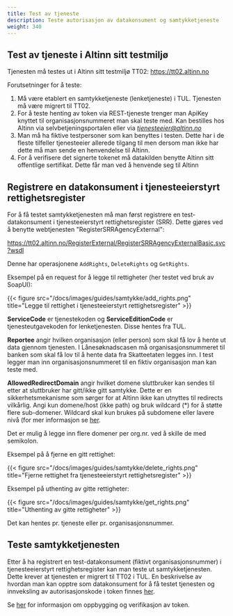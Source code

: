 ```yaml
---
title: Test av tjeneste
description: Teste autorisasjon av datakonsument og samtykketjeneste
weight: 340
---
```


## Test av tjeneste i Altinn sitt testmiljø
Tjenesten må testes ut i Altinn sitt testmiljø TT02: https://tt02.altinn.no

Forutsetninger for å teste:

1.  Må være etablert en samtykketjeneste (lenketjeneste) i TUL. Tjenesten må være migrert til TT02.
2.  For å teste henting av token via REST-tjeneste trenger man ApiKey knyttet til organisasjonsnummeret man skal teste med. Kan bestilles hos Altinn via selvbetjeningsportalen eller via [*tjenesteeier@altinn.no*](mailto:tjenesteeier@altinn.no)
3.  Man må ha fiktive testpersoner som kan benyttes i testen. Dette har
    i de fleste tilfeller tjenesteeier allerede tilgang til men dersom man ikke har
    dette må man sende en henvendelse til Altinn.    
4.  For å verifisere det signerte tokenet må datakilden benytte Altinn
    sitt offentlige sertifikat. Dette får man ved å henvende seg til
    Altinn


## Registrere en datakonsument i tjenesteeierstyrt rettighetsregister 
For å få testet samtykketjenesten må man først
registrere en test-datakonsument i tjenesteeierstyrt rettighetsregister
(SRR). Dette gjøres ved å benytte webtjenesten
"RegisterSRRAgencyExternal":

https://tt02.altinn.no/RegisterExternal/RegisterSRRAgencyExternalBasic.svc?wsdl

Denne har operasjonene `AddRights`, `DeleteRights` og `GetRights`.

Eksempel på en request for å legge til rettigheter (her testet ved bruk av SoapUI):  

{{< figure src="/docs/images/guides/samtykke/add_rights.png" title="Legge til rettighet i tjenesteeierstyrt rettighetsregister" >}}

**ServiceCode** er tjenestekoden og **ServiceEditionCode** er tjenesteutgavekoden for lenketjenesten. Disse hentes fra TUL.  

**Reportee** angir hvilken organisasjon (eller person) som skal få lov å hente ut data gjennom tjenesten. I Lånesøknadscasen må organisasjonsnummeret til banken som skal få lov til å hente data fra Skatteetaten legges inn. I test legger man inn organisasjonsnummeret til en fiktiv organisasjon man kan teste med.  

**AllowedRedirectDomain** angir hvilket domene sluttbruker kan sendes til etter at sluttbruker har gitt/ikke gitt samtykke. Dette er en sikkerhetsmekanisme som sørger for at Altinn ikke kan utnyttes til redirects vilkårlig. Angi kun domene/host (ikke path) og bruk wildcard (*) for å støtte flere sub-domener. Wildcard skal kun brukes på subdomene eller lavere nivå (for mer informasjon se [her](../../datakonsument/komme-i-gang/#før-man-kan-ta-i-bruk-tjenesten-må-følgende-være-på-plass).  

Det er mulig å legge inn flere domener per org.nr. ved å skille de med semikolon. 

Eksempel på å fjerne en gitt rettighet:

{{< figure src="/docs/images/guides/samtykke/delete_rights.png" title="Fjerne rettighet fra tjenesteeierstyrt rettighetsregister" >}}

Eksempel på uthenting av gitte rettigheter:

{{< figure src="/docs/images/guides/samtykke/get_rights.png" title="Uthenting av gitte rettigheter" >}}


Det kan hentes pr. tjeneste eller pr. organisasjonsnummer.


## Teste samtykketjenesten 
Etter å ha registrert en test-datakonsument (fiktivt
organisasjonsnummer) i tjenesteeierstyrt rettighetsregister kan man
teste ut samtykketjenesten. Dette krever at tjenesten er migrert til
TT02 i TUL. En beskrivelse av hvordan man kan opptre som datakonsument
for å få testet tjenesten og innveksling av autorisasjonskode i token
finnes [her](../../datakonsument/test-tjeneste/#test-av-samtykketjeneste-i-altinn-sitt-testmiljø).


Se [her](../bruk-av-token/#bruk-av-self-contained-oauth-token) for informasjon om oppbygging og verifikasjon av token.

